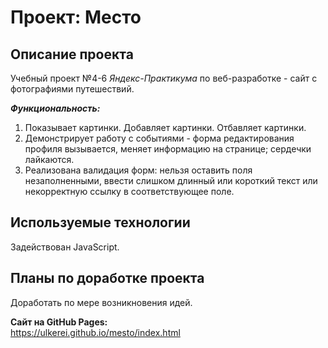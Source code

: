 # Проект: Место
## Описание проекта
Учебный проект №4-6 *Яндекс-Практикума* по веб-разработке - сайт с фотографиями путешествий.  

**_Функциональность:_**  
1. Показывает картинки. Добавляет картинки. Отбавляет картинки.
2. Демонстрирует работу с событиями - форма редактирования профиля вызывается, меняет информацию на странице; сердечки лайкаются.
3. Реализована валидация форм: нельзя оставить поля незаполненными, ввести слишком длинный или короткий текст или некорректную ссылку в соответствующее поле.

## Используемые технологии
Задействован JavaScript.  
## Планы по доработке проекта
Доработать по мере возникновения идей.

**Сайт на GitHub Pages:**  
https://ulkerei.github.io/mesto/index.html
